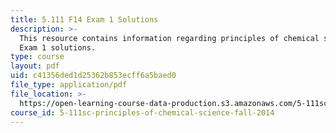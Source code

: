 ```yaml
---
title: 5.111 F14 Exam 1 Solutions
description: >-
  This resource contains information regarding principles of chemical science:
  Exam 1 solutions.
type: course
layout: pdf
uid: c41356ded1d25362b853ecff6a5baed0
file_type: application/pdf
file_location: >-
  https://open-learning-course-data-production.s3.amazonaws.com/5-111sc-principles-of-chemical-science-fall-2014/c41356ded1d25362b853ecff6a5baed0_MIT5_111F14_Exam1Sol.pdf
course_id: 5-111sc-principles-of-chemical-science-fall-2014
---
```

